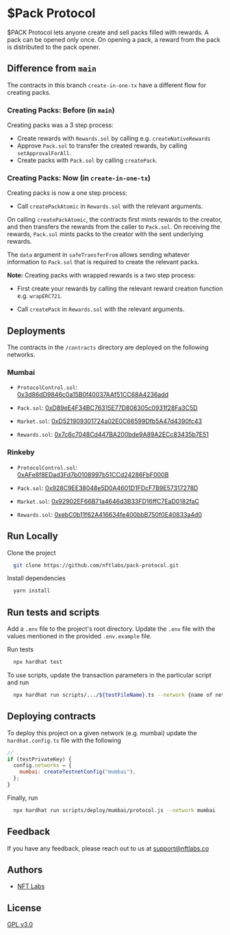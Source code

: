 # $Pack Protocol

$PACK Protocol lets anyone create and sell packs filled with rewards. A pack can be opened only once. On opening a pack, a reward 
from the pack is distributed to the pack opener.

## Difference from `main`
The contracts in this branch `create-in-one-tx` have a different flow for creating packs.

### Creating Packs: Before (in `main`)
Creating packs was a 3 step process:
- Create rewards with `Rewards.sol` by calling e.g. `createNativeRewards`
- Approve `Pack.sol` to transfer the created rewards, by calling `setApprovalForAll`.
- Create packs with `Pack.sol` by calling `createPack`.

### Creating Packs: Now (in `create-in-one-tx`)
Creating packs is now a one step process:
- Call `createPackAtomic` in `Rewards.sol` with the relevant arguments.

On calling `createPackAtomic`, the contracts first mints rewards to the creator, and then transfers the rewards from the caller to `Pack.sol`. On receiving the rewards, `Pack.sol` mints packs to the creator with the sent underlying rewards.

The `data` argument in `safeTransferFrom` allows sending whatever information to `Pack.sol` that is required to create the relevant packs.

**Note:** Creating packs with wrapped rewards is a two step process:
- First create your rewards by calling the relevant reward creation function e.g. `wrapERC721`.

- Call `createPack` in `Rewards.sol` with the relevant arguments.

## Deployments
The contracts in the `/contracts` directory are deployed on the following networks.

### Mumbai
- `ProtocolControl.sol`: [0x3d86dD9846c0a15B0f40037AAf51CC68A4236add](https://mumbai.polygonscan.com/address/0x3d86dD9846c0a15B0f40037AAf51CC68A4236add#code)

- `Pack.sol`: [0xD89eE4F34BC76315E77D808305c0931f28Fa3C5D](https://mumbai.polygonscan.com/address/0xD89eE4F34BC76315E77D808305c0931f28Fa3C5D#code)

- `Market.sol`: [0xD521909301724a02E0C66599Dfb5A47d4390fc43](https://mumbai.polygonscan.com/address/0xD521909301724a02E0C66599Dfb5A47d4390fc43#code)

- `Rewards.sol`: [0x7c6c7048Cd447BA200bde9A89A2ECc83435b7E51](https://mumbai.polygonscan.com/address/0x7c6c7048Cd447BA200bde9A89A2ECc83435b7E51#code)

### Rinkeby

- `ProtocolControl.sol`: [0xAFe8f8EDad3Fd7b0108997b51CCd24286FbF000B](https://rinkeby.etherscan.io/address/0xAFe8f8EDad3Fd7b0108997b51CCd24286FbF000B#code)

- `Pack.sol`: [0x928C9EE38048e5D0A4601D1FDcF7B9E57317278D](https://rinkeby.etherscan.io/address/0x928C9EE38048e5D0A4601D1FDcF7B9E57317278D#code)

- `Market.sol`: [0x92902EF66B71a4646d3B33FD16ffC7EaD0182faC](https://rinkeby.etherscan.io/address/0x92902EF66B71a4646d3B33FD16ffC7EaD0182faC#code)

- `Rewards.sol`: [0xebC0b11f62A416634fe400bbB750f0E40833a4d0](https://rinkeby.etherscan.io/address/0xebC0b11f62A416634fe400bbB750f0E40833a4d0#code)

## Run Locally

Clone the project

```bash
  git clone https://github.com/nftlabs/pack-protocol.git
```

Install dependencies

```bash
  yarn install
```

## Run tests and scripts

Add a `.env` file to the project's root directory. Update the `.env` file with the values mentioned in the provided `.env.example` file.

Run tests

```bash
  npx hardhat test
```

To use scripts, update the transaction parameters in the particular script and run

```bash
  npx hardhat run scripts/.../${testFileName}.ts --network {name of network}
```
  
## Deploying contracts

To deploy this project on a given network (e.g. mumbai) update the `hardhat.config.ts` file with the following

```javascript
// ...
if (testPrivateKey) {
  config.networks = {
    mumbai: createTestnetConfig("mumbai"),
  };
}
```

Finally, run 

```bash
  npx hardhat run scripts/deploy/mumbai/protocol.js --network mumbai
```
  
## Feedback

If you have any feedback, please reach out to us at support@nftlabs.co

## Authors

- [NFT Labs](https://github.com/nftlabs)

  
## License

[GPL v3.0](https://choosealicense.com/licenses/gpl-3.0/)